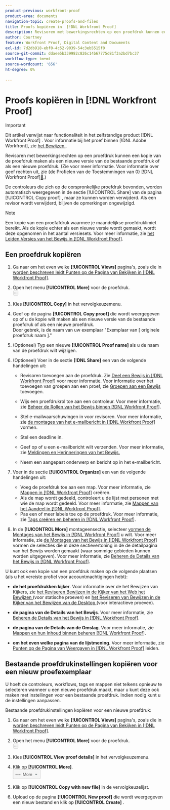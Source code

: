 ```yaml
---
product-previous: workfront-proof
product-area: documents
navigation-topic: create-proofs-and-files
title: Proofs kopiëren in  [!DNL Workfront Proof]
description: Revisoren met bewerkingsrechten op een proefdruk kunnen een kopie van de proefdruk maken als een nieuwe versie van de bestaande proefdruk of als een nieuwe proefdruk. (Zie voor meer informatie. Zie Proefprofielen voor machtigingen in Workfront Proof voor informatie over bewerkingsrechten.)
author: Courtney
feature: Workfront Proof, Digital Content and Documents
exl-id: 7d2db918-ebf0-4c52-9039-54c3eb5515f0
source-git-commit: ddaee5b339982c826c14b67775d81f3a2bd7bc37
workflow-type: tm+mt
source-wordcount: '656'
ht-degree: 0%

---
```


# Proofs kopiëren in [!DNL Workfront Proof]

>[!IMPORTANT]
>
>Dit artikel verwijst naar functionaliteit in het zelfstandige product [!DNL Workfront Proof] . Voor informatie bij het proef binnen [!DNL Adobe Workfront], zie [ het Bewijzen ](../../../review-and-approve-work/proofing/proofing.md).

Revisoren met bewerkingsrechten op een proefdruk kunnen een kopie van de proefdruk maken als een nieuwe versie van de bestaande proefdruk of als een nieuwe proefdruk. (Zie voor meer informatie. Voor informatie over geef rechten uit, zie {de Profielen van de Toestemmingen van 0}  [!DNL Workfront Proof][&#128279;](../../../workfront-proof/wp-acct-admin/account-settings/proof-perm-profiles-in-wp.md).)

De controleurs die zich op de oorspronkelijke proefdruk bevonden, worden automatisch weergegeven in de sectie [!UICONTROL Share] van de pagina [!UICONTROL Copy proof] , maar ze kunnen worden verwijderd. Als een revisor wordt verwijderd, blijven de opmerkingen ongewijzigd.

>[!NOTE]
>
>Een kopie van een proefafdruk waarmee je maandelijkse proefdruklimiet bereikt. Als de kopie echter als een nieuwe versie wordt gemaakt, wordt deze opgenomen in het aantal versiesets. Voor meer informatie, zie [ het Leiden Versies van het Bewijs in  [!DNL Workfront Proof]](../../../workfront-proof/wp-work-proofsfiles/manage-your-work/manage-proof-versions.md).

## Een proefdruk kopiëren

1. Ga naar om het even welke **[!UICONTROL Views]** pagina&#39;s, zoals die in [ worden beschreven leidt Punten op de Pagina van Bekijken in  [!DNL Workfront Proof]](../../../workfront-proof/wp-work-proofsfiles/manage-your-work/manage-items-on-views-page.md).

1. Open het menu **[!UICONTROL More]** voor de proefdruk.\
   ![ Meer menu ](assets/more-button-small.png)

1. Kies **[!UICONTROL Copy]** in het vervolgkeuzemenu.
1. Geef op de pagina **[!UICONTROL Copy proof]** die wordt weergegeven op of u de kopie wilt maken als een nieuwe versie van de bestaande proefdruk of als een nieuwe proefdruk.\
   Door gebrek, is de naam van uw exemplaar &quot;Exemplaar van [ originele proefdruk naam ].&quot;

1. (Optioneel) Typ een nieuwe **[!UICONTROL Proof name]** als u de naam van de proefdruk wilt wijzigen.
1. (Optioneel) Voer in de sectie **[!DNL Share]** een van de volgende handelingen uit:

   * Revisoren toevoegen aan de proefdruk. Zie [ Deel een Bewijs in  [!DNL Workfront Proof]](../../../workfront-proof/wp-work-proofsfiles/share-proofs-and-files/share-proof.md) voor meer informatie. Voor informatie over het toevoegen van groepen aan een proef, zie [ Groepen aan een Bewijs ](../../../workfront-proof/wp-mnguserscontacts/groups/add-groups.md) toevoegen.

   * Wijs een proefdrukrol toe aan een controleur. Voor meer informatie, zie [ Beheer de Rollen van het Bewijs binnen  [!DNL Workfront Proof]](../../../workfront-proof/wp-work-proofsfiles/share-proofs-and-files/manage-proof-roles.md).
   * Stel e-mailwaarschuwingen in voor revisoren. Voor meer informatie, zie [ de montages van het e-mailbericht in  [!DNL Workfront Proof]](../../../workfront-proof/wp-emailsntfctns/email-alerts/config-email-notification-settings-wp.md) vormen.
   * Stel een deadline in.
   * Geef op of u een e-mailbericht wilt verzenden. Voor meer informatie, zie [ Meldingen en Herinneringen van het Bewijs.](https://support.workfront.com/hc/en-us/sections/115000920788-Proof-notifications-and-reminders)
   * Neem een aangepast onderwerp en bericht op in het e-mailbericht.

1. Voer in de sectie **[!UICONTROL Organize]** een van de volgende handelingen uit:

   * Voeg de proefdruk toe aan een map. Voor meer informatie, zie [ Mappen in  [!DNL Workfront Proof]](../../../workfront-proof/wp-work-proofsfiles/organize-your-work/create-folders.md) creëren.
   * Als de map wordt gedeeld, controleert u de lijst met personen met wie de map wordt gedeeld. Voor meer informatie, zie [ Mappen van het Aandeel in  [!DNL Workfront Proof]](../../../workfront-proof/wp-work-proofsfiles/organize-your-work/share-folders.md).
   * Pas een of meer labels toe op de proefdruk. Voor meer informatie, zie [ Tags creëren en beheren in  [!DNL Workfront Proof]](../../../workfront-proof/wp-work-proofsfiles/organize-your-work/create-and-manage-tags.md).

1. In de **[!UICONTROL More]** montageensectie, selecteer [ vormen de Montages van het Bewijs in  [!DNL Workfront Proof]](../../../workfront-proof/wp-work-proofsfiles/manage-your-work/configure-proof-settings.md) u wilt. Voor meer informatie, zie [ de Montages van het Bewijs in  [!DNL Workfront Proof]](../../../workfront-proof/wp-work-proofsfiles/manage-your-work/configure-proof-settings.md) vormen de selecties die in deze sectievertoning in de de detailpagina van het Bewijs worden gemaakt (waar sommige gebieden kunnen worden uitgegeven). Voor meer informatie, zie [ Beheren de Details van het Bewijs in  [!DNL Workfront Proof]](../../../workfront-proof/wp-work-proofsfiles/manage-your-work/manage-proof-details.md).

U kunt ook een kopie van een proefdruk maken op de volgende plaatsen (als u het vereiste profiel voor accountmachtigingen hebt):

* **de het proefdrukken kijker**. Voor informatie over de het Bewijzen van Kijkers, zie [ het Reviseren Bewijzen in de Kijker van het Web het Bewijzen ](https://support.workfront.com/hc/en-us/sections/115000275214-Reviewing-Proofs-in-the-Web-Proofing-Viewer) (voor statische proeven) en [ het Reviseren van Bewijzen in de Kijker van het Bewijzen van de Desktop ](https://support.workfront.com/hc/en-us/sections/360000686434-Reviewing-Proofs-in-the-Desktop-Proofing-Viewer) (voor interactieve proeven).

* **de pagina van de Details van het Bewijs**. Voor meer informatie, zie [ Beheren de Details van het Bewijs in  [!DNL Workfront Proof]](../../../workfront-proof/wp-work-proofsfiles/manage-your-work/manage-proof-details.md).

* **de pagina van de Details van de Omslag**. Voor meer informatie, zie [ Mappen en hun Inhoud binnen beheren  [!DNL Workfront Proof]](../../../workfront-proof/wp-work-proofsfiles/organize-your-work/manage-folders-and-contents.md).

* **om het even welke pagina van de lijstmening**. Voor meer informatie, zie [ Punten op de Pagina van Weergaven in  [!DNL Workfront Proof]](../../../workfront-proof/wp-work-proofsfiles/manage-your-work/manage-items-on-views-page.md) leiden.

## Bestaande proefdrukinstellingen kopiëren voor een nieuw proefexemplaar

U hoeft de controleurs, workflows, tags en mappen niet telkens opnieuw te selecteren wanneer u een nieuwe proefdruk maakt, maar u kunt deze ook maken met instellingen voor een bestaande proefdruk. Indien nodig kunt u de instellingen aanpassen.

Bestaande proefdrukinstellingen kopiëren voor een nieuwe proefdruk:

1. Ga naar om het even welke **[!UICONTROL Views]** pagina&#39;s, zoals die in [ worden beschreven leidt Punten op de Pagina van Bekijken in  [!DNL Workfront Proof]](../../../workfront-proof/wp-work-proofsfiles/manage-your-work/manage-items-on-views-page.md).

1. Open het menu **[!UICONTROL More]** voor de proefdruk.\
   ![ Meer menu ](assets/more-button-small.png)

1. Kies **[!UICONTROL View proof details]** in het vervolgkeuzemenu.
1. Klik op **[!UICONTROL More]**.\
   ![ More_button_text_version.png ](assets/more-button-text-version.png)

1. Klik op **[!UICONTROL Copy with new file]** in de vervolgkeuzelijst.
1. Upload op de pagina **[!UICONTROL New proof]** die wordt weergegeven een nieuw bestand en klik op **[!UICONTROL Create]** .
